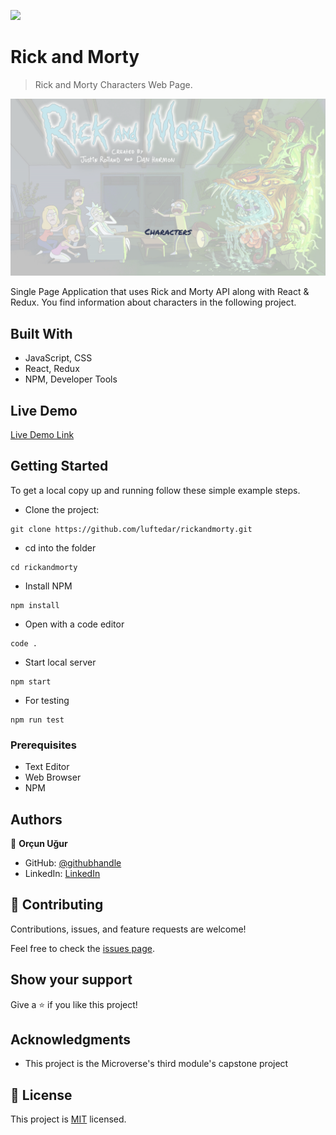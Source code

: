 ![](https://img.shields.io/badge/Microverse-blueviolet)

# Rick and Morty

> Rick and Morty Characters Web Page.

![screenshot](./app_screenshot.png)

Single Page Application that uses Rick and Morty API along with React & Redux. You find information about characters in the following project.

## Built With

- JavaScript, CSS
- React, Redux
- NPM, Developer Tools

## Live Demo

[Live Demo Link](https://livedemo.com)


## Getting Started

To get a local copy up and running follow these simple example steps.

- Clone the project:

```
git clone https://github.com/luftedar/rickandmorty.git
```

- cd into the folder

```
cd rickandmorty
```

- Install NPM

```
npm install
```

- Open with a code editor

```
code .
```

- Start local server

```
npm start
```

- For testing

```
npm run test
```

### Prerequisites

- Text Editor
- Web Browser
- NPM

## Authors

👤 **Orçun Uğur**

- GitHub: [@githubhandle](https://github.com/luftedar)
- LinkedIn: [LinkedIn](https://www.linkedin.com/in/orcunugur)

## 🤝 Contributing

Contributions, issues, and feature requests are welcome!

Feel free to check the [issues page](../../issues/).

## Show your support

Give a ⭐️ if you like this project!

## Acknowledgments

- This project is the Microverse's third module's capstone project

## 📝 License

This project is [MIT](./MIT.md) licensed.

